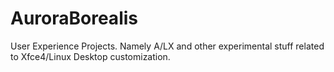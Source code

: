 # AuroraBorealis
User Experience Projects. Namely A/LX and other experimental stuff related to Xfce4/Linux Desktop customization.
